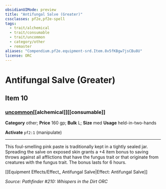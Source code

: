 ```yaml
---
obsidianUIMode: preview
title: "Antifungal Salve (Greater)"
cssclasses: pf2e,pf2e-spell
tags:
  - trait/alchemical
  - trait/consumable
  - trait/uncommon
  - category/other
  - remaster
aliases: "Compendium.pf2e.equipment-srd.Item.8v5fKBgw7jsCBu8U"
license: ORC
---
```

# Antifungal Salve (Greater)
## Item 10
### [uncommon](uncommon "Uncommon Rarity Trait")[[alchemical]][[consumable]]

**Category** other; 
**Price** 160 gp; 
**Bulk** L; **Size** med
**Usage** held-in-two-hands

**Activate** `pf2:1` (manipulate)

* * *

This foul-smelling pink paste is traditionally kept in a tightly sealed jar. Spreading the salve on exposed skin grants a +4 item bonus to saving throws against all afflictions that have the fungus trait or that originate from creatures with the fungus trait. The bonus lasts for 6 hours.

[[Equipment Effects/Effect_ Antifungal Salve|Effect: Antifungal Salve]]

*Source: Pathfinder #210: Whispers in the Dirt*
*ORC*